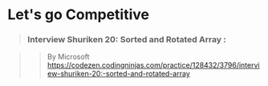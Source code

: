 # Let's go Competitive

>### Interview Shuriken 20: Sorted and Rotated Array :

>> By Microsoft  
>> https://codezen.codingninjas.com/practice/128432/3796/interview-shuriken-20:-sorted-and-rotated-array
